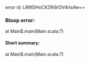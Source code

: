 error id: LR6fDHoCKZRi9/OV4rtxAw==
### Bloop error:

at Main$.main(Main.scala:7)
#### Short summary: 

at Main$.main(Main.scala:7)